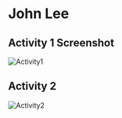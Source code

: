 # John Lee
## Activity 1 Screenshot
![Activity1](https://github.com/jhlee741/ECE444-F2023-Assignment1/assets/75803498/68089461-b5ef-43de-866d-18916742925d)

## Activity 2
![Activity2](https://github.com/jhlee741/ECE444-F2023-Assignment1/assets/75803498/aa2d0459-d05c-4edc-9ba6-634588eb8f2a)
